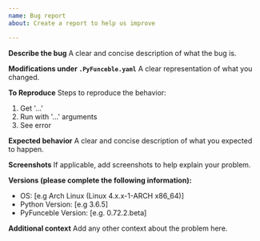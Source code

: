 ```yaml
---
name: Bug report
about: Create a report to help us improve

---
```


**Describe the bug**
A clear and concise description of what the bug is.

**Modifications under `.PyFunceble.yaml`**
A clear representation of what you changed.

**To Reproduce**
Steps to reproduce the behavior:
1. Get '...'
2. Run with '...' arguments
4. See error

**Expected behavior**
A clear and concise description of what you expected to happen.

**Screenshots**
If applicable, add screenshots to help explain your problem.

**Versions (please complete the following information):**
 - OS: [e.g Arch Linux (Linux 4.x.x-1-ARCH x86_64)]
 - Python Version: [e.g 3.6.5]
 - PyFunceble Version: [e.g. 0.72.2.beta]

**Additional context**
Add any other context about the problem here.
